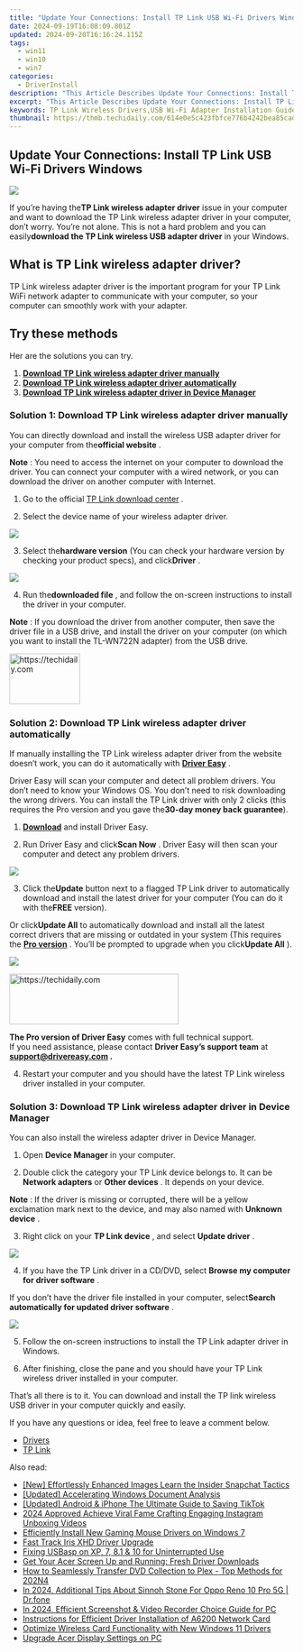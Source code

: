 ```yaml
---
title: "Update Your Connections: Install TP Link USB Wi-Fi Drivers Windows"
date: 2024-09-19T16:08:09.801Z
updated: 2024-09-20T16:16:24.115Z
tags:
  - win11
  - win10
  - win7
categories:
  - DriverInstall
description: "This Article Describes Update Your Connections: Install TP Link USB Wi-Fi Drivers Windows"
excerpt: "This Article Describes Update Your Connections: Install TP Link USB Wi-Fi Drivers Windows"
keywords: TP Link Wireless Drivers,USB Wi-Fi Adapter Installation Guide,TP Link Drivers Update,Windows Compatible TP Link Adapter Installation,TP Link USB Wi-Fi Network Driver Download,Install TP Link Wireless Drivers Windows 10/8/7,USB Wi-Fi Networking for TP Link Devices
thumbnail: https://thmb.techidaily.com/614e0e5c423fbfce776b4242bea85cadda084bd0ef851e6cf9024dcc8525ee26.jpg
---
```


## Update Your Connections: Install TP Link USB Wi-Fi Drivers Windows

![](https://images.drivereasy.com/wp-content/uploads/2018/03/img_5ab08ba0028ac.png)

 If you’re having the**TP Link wireless adapter driver** issue in your computer and want to download the TP Link wireless adapter driver in your computer, don’t worry. You’re not alone. This is not a hard problem and you can easily**download the TP Link wireless USB adapter driver** in your Windows.

## What is TP Link wireless adapter driver?

 TP Link wireless adapter driver is the important program for your TP Link WiFi network adapter to communicate with your computer, so your computer can smoothly work with your adapter.

## Try these methods

Her are the solutions you can try.

1. [**Download TP Link wireless adapter driver manually**](#Way1)
2. [**Download TP Link wireless adapter driver automatically**](#Way2)
3. [**Download TP Link wireless adapter driver in Device Manager**](#Way3)

### Solution 1: Download TP Link wireless adapter driver manually

 You can directly download and install the wireless USB adapter driver for your computer from the**official website** .

**Note** : You need to access the internet on your computer to download the driver. You can connect your computer with a wired network, or you can download the driver on another computer with Internet.

 1) Go to the official [TP Link download center](https://www.tp-link.com/us/support/download-center) .

 2) Select the device name of your wireless adapter driver.

![](https://images.drivereasy.com/wp-content/uploads/2018/03/img_5ab0876c5e755.png)

 3) Select the**hardware version** (You can check your hardware version by checking your product specs), and click**Driver** .

![](https://images.drivereasy.com/wp-content/uploads/2018/03/img_5ab087b6d45e3.jpg)

 4) Run the**downloaded file** , and follow the on-screen instructions to install the driver in your computer.

**Note** : If you download the driver from another computer, then save the driver file in a USB drive, and install the driver on your computer (on which you want to install the TL-WN722N adapter) from the USB drive.

<!-- affiliate ads begin -->
<a href="https://aligracehair.sjv.io/c/5597632/2135365/19272" target="_top" id="2135365">
  <img src="//a.impactradius-go.com/display-ad/19272-2135365" border="0" alt="https://techidaily.com" width="125" height="90"/>
</a>
<img height="0" width="0" src="https://aligracehair.sjv.io/i/5597632/2135365/19272" style="position:absolute;visibility:hidden;" border="0" />
<!-- affiliate ads end -->

### Solution 2: Download TP Link wireless adapter driver automatically

 If manually installing the TP Link wireless adapter driver from the website doesn’t work, you can do it automatically with **[Driver Easy](https://tools.techidaily.com/drivereasy/download/)**  .

 Driver Easy will scan your computer and detect all problem drivers. You don’t need to know your Windows OS. You don’t need to risk downloading the wrong drivers. You can install the TP Link driver with only 2 clicks (this requires the Pro version and you gave the**30-day money back guarantee**).

 1) **[Download](https://tools.techidaily.com/drivereasy/download/)**  and install Driver Easy.

 2) Run Driver Easy and click**Scan Now** . Driver Easy will then scan your computer and detect any problem drivers.

![](https://images.drivereasy.com/wp-content/uploads/2018/03/img_5aaf91a188b83.png)

 3) Click the**Update** button next to a flagged TP Link driver to automatically download and install the latest driver for your computer (You can do it with the**FREE** version).

 Or click**Update All** to automatically download and install all the latest correct drivers that are missing or outdated in your system (This requires the **[Pro version](https://tools.techidaily.com/drivereasy/download/)**  . You’ll be prompted to upgrade when you click**Update All** ).

![](https://images.drivereasy.com/wp-content/uploads/2018/03/img_5aaf91fa2f082.jpg)

<!-- affiliate ads begin -->
<a href="https://aligracehair.sjv.io/c/5597632/2036467/19272" target="_top" id="2036467">
  <img src="//a.impactradius-go.com/display-ad/19272-2036467" border="0" alt="https://techidaily.com" width="300" height="90"/>
</a>
<img height="0" width="0" src="https://aligracehair.sjv.io/i/5597632/2036467/19272" style="position:absolute;visibility:hidden;" border="0" />
<!-- affiliate ads end -->

**The Pro version of Driver Easy** comes with full technical support.  
 If you need assistance, please contact **Driver Easy’s support team** at **[support@drivereasy.com](mailto:support@drivereasy.com) .**

 4) Restart your computer and you should have the latest TP Link wireless driver installed in your computer.

### Solution 3: Download TP Link wireless adapter driver in Device Manager

You can also install the wireless adapter driver in Device Manager.

 1) Open **Device Manager**   in your computer.

 2) Double click the category your TP Link device belongs to. It can be **Network adapters**   or **Other devices** . It depends on your device.

**Note** : If the driver is missing or corrupted, there will be a yellow exclamation mark next to the device, and may also named with **Unknown device** .

 3) Right click on your **TP Link device** , and select **Update driver** .

![](https://images.drivereasy.com/wp-content/uploads/2018/03/img_5aaf6be554ed4.png)

 4) If you have the TP Link driver in a CD/DVD, select **Browse my computer for driver software** .

 If you don’t have the driver file installed in your computer, select**Search automatically for updated driver software** .

![](https://images.drivereasy.com/wp-content/uploads/2018/03/img_5aaf6c11ca610.png)

 5) Follow the on-screen instructions to install the TP Link adapter driver in Windows.

 6) After finishing, close the pane and you should have your TP Link wireless driver installed in your computer.

 That’s all there is to it. You can download and install the TP link wireless USB driver in your computer quickly and easily.

If you have any questions or idea, feel free to leave a comment below.

* [Drivers](https://tools.techidaily.com/drivereasy/download/)
* [TP Link](https://store.drivereasy.com/order/cart.php?PRODS=4731822&QTY=1&AFFILIATE=108875)

<ins class="adsbygoogle"
     style="display:block"
     data-ad-format="autorelaxed"
     data-ad-client="ca-pub-7571918770474297"
     data-ad-slot="1223367746"></ins>

<ins class="adsbygoogle"
     style="display:block"
     data-ad-client="ca-pub-7571918770474297"
     data-ad-slot="8358498916"
     data-ad-format="auto"
     data-full-width-responsive="true"></ins>

<span class="atpl-alsoreadstyle">Also read:</span>
<div><ul>
<li><a href="https://snapchat-videos.techidaily.com/new-effortlessly-enhanced-images-learn-the-insider-snapchat-tactics/"><u>[New] Effortlessly Enhanced Images Learn the Insider Snapchat Tactics</u></a></li>
<li><a href="https://extra-lessons.techidaily.com/updated-accelerating-windows-document-analysis/"><u>[Updated] Accelerating Windows Document Analysis</u></a></li>
<li><a href="https://tiktok-video-recordings.techidaily.com/updated-android-and-iphone-the-ultimate-guide-to-saving-tiktok/"><u>[Updated] Android & iPhone The Ultimate Guide to Saving TikTok</u></a></li>
<li><a href="https://extra-tips.techidaily.com/2024-approved-achieve-viral-fame-crafting-engaging-instagram-unboxing-videos/"><u>2024 Approved Achieve Viral Fame Crafting Engaging Instagram Unboxing Videos</u></a></li>
<li><a href="https://driver-install.techidaily.com/efficiently-install-new-gaming-mouse-drivers-on-windows-7/"><u>Efficiently Install New Gaming Mouse Drivers on Windows 7</u></a></li>
<li><a href="https://driver-install.techidaily.com/fast-track-iris-xhd-driver-upgrade/"><u>Fast Track Iris XHD Driver Upgrade</u></a></li>
<li><a href="https://driver-install.techidaily.com/fixing-usbasp-on-xp-7-81-and-10-for-uninterrupted-use/"><u>Fixing USBasp on XP, 7, 8.1 & 10 for Uninterrupted Use</u></a></li>
<li><a href="https://win-dash.techidaily.com/get-your-acer-screen-up-and-running-fresh-driver-downloads/"><u>Get Your Acer Screen Up and Running: Fresh Driver Downloads</u></a></li>
<li><a href="https://some-knowledge.techidaily.com/how-to-seamlessly-transfer-dvd-collection-to-plex-top-methods-for-202n4/"><u>How to Seamlessly Transfer DVD Collection to Plex - Top Methods for 202N4</u></a></li>
<li><a href="https://android-pokemon-go.techidaily.com/in-2024-additional-tips-about-sinnoh-stone-for-oppo-reno-10-pro-5g-drfone-by-drfone-virtual-android/"><u>In 2024, Additional Tips About Sinnoh Stone For Oppo Reno 10 Pro 5G | Dr.fone</u></a></li>
<li><a href="https://screen-activity-recording.techidaily.com/in-2024-efficient-screenshot-and-video-recorder-choice-guide-for-pc/"><u>In 2024, Efficient Screenshot & Video Recorder Choice Guide for PC</u></a></li>
<li><a href="https://driver-install.techidaily.com/instructions-for-efficient-driver-installation-of-a6200-network-card/"><u>Instructions for Efficient Driver Installation of A6200 Network Card</u></a></li>
<li><a href="https://driver-install.techidaily.com/optimize-wireless-card-functionality-with-new-windows-11-drivers/"><u>Optimize Wireless Card Functionality with New Windows 11 Drivers</u></a></li>
<li><a href="https://driver-install.techidaily.com/upgrade-acer-display-settings-on-pc/"><u>Upgrade Acer Display Settings on PC</u></a></li>
</ul></div>

